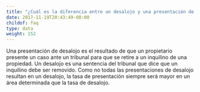 ```yaml
---
title: "¿Cuál es la diferencia entre un desalojo y una presentación de desalojo?"
date: 2017-11-19T20:43:49-08:00
childof: faq
type: data
weight: 152
---
```

Una presentación de desalojo es el resultado de que un propietario presente un caso ante un tribunal para que se retire a un inquilino de una propiedad. Un desalojo es una sentencia del tribunal que dice que un inquilino debe ser removido. Como no todas las presentaciones de desalojo resultan en un desalojo, la tasa de presentación siempre será mayor en un área determinada que la tasa de desalojo.